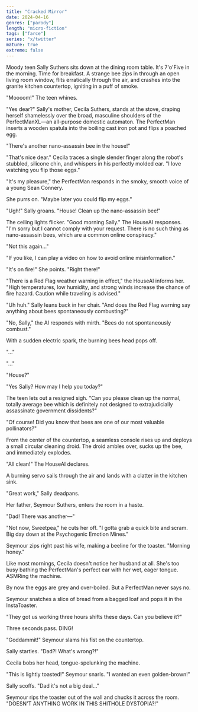 ```yaml
---
title: "Cracked Mirror"
date: 2024-04-16
genres: ["parody"]
length: "micro-fiction"
tags: ["farce"]
series: "x/twitter"
mature: true
extreme: false
---
```

Moody teen Sally Suthers sits down at the dining room table. It's 7'o'Five in the morning. Time for breakfast. A strange bee zips in through an open living room window, flits erratically through the air, and crashes into the granite kitchen countertop, igniting in a puff of smoke.

"Moooom!" The teen whines.

"Yes dear?" Sally's mother, Cecila Suthers, stands at the stove, draping herself shamelessly over the broad, masculine shoulders of the PerfectManXL—an all-purpose domestic automaton. The PerfectMan inserts a wooden spatula into the boiling cast iron pot and flips a poached egg.

"There's another nano-assassin bee in the house!"

"That's nice dear." Cecila traces a single slender finger along the robot's stubbled, silicone chin, and whispers in his perfectly molded ear. "I love watching you flip those eggs."

"It's my pleasure," the PerfectMan responds in the smoky, smooth voice of a young Sean Connery.

She purrs on. "Maybe later you could flip my eggs."

"Ugh!" Sally groans. "House! Clean up the nano-assassin bee!"

The ceiling lights flicker. "Good morning Sally." The HouseAI responses. "I'm sorry but I cannot comply with your request. There is no such thing as nano-assassin bees, which are a common online conspiracy."

"Not this again..."

"If you like, I can play a video on how to avoid online misinformation."

"It's on fire!" She points.  "Right there!"

"There is a Red Flag weather warning in effect," the HouseAI informs her. "High temperatures, low humidity, and strong winds increase the chance of fire hazard. Caution while traveling is advised."

"Uh huh." Sally leans back in her chair. "And does the Red Flag warning say anything about bees spontaneously combusting?"

"No, Sally," the AI responds with mirth. "Bees do not spontaneously combust."

With a sudden electric spark, the burning bees head pops off.

"..."

"..."

"House?"

"Yes Sally? How may I help you today?"

The teen lets out a resigned sigh. "Can you please clean up the normal, totally average bee which is definitely not designed to extrajudicially assassinate government dissidents?"

"Of course! Did you know that bees are one of our most valuable pollinators?"

From the center of the countertop, a seamless console rises up and deploys a small circular cleaning droid. The droid ambles over, sucks up the bee, and immediately explodes.

"All clean!" The HouseAI declares.

A burning servo sails through the air and lands with a clatter in the kitchen sink.

"Great work," Sally deadpans.

Her father, Seymour Suthers, enters the room in a haste.

"Dad! There was another—"

"Not now, Sweetpea," he cuts her off. "I gotta grab a quick bite and scram. Big day down at the Psychogenic Emotion Mines."

Seymour zips right past his wife, making a beeline for the toaster. "Morning honey."

Like most mornings, Cecila doesn't notice her husband at all. She's too busy bathing the PerfectMan's perfect ear with her wet, eager tongue. ASMRing the machine. 

By now the eggs are grey and over-boiled. But a PerfectMan never says no.

Seymour snatches a slice of bread from a bagged loaf and pops it in the InstaToaster.

"They got us working three hours shifts these days. Can you believe it?"

Three seconds pass. DING! 

"Goddammit!" Seymour slams his fist on the countertop.

Sally startles. "Dad?! What's wrong?!" 

Cecila bobs her head, tongue-spelunking the machine.

"This is lightly toasted!" Seymour snarls. "I wanted an even golden-brown!"

Sally scoffs. "Dad it's not a big deal..."

Seymour rips the toaster out of the wall and chucks it across the room. "DOESN'T ANYTHING WORK IN THIS SHITHOLE DYSTOPIA?!"
